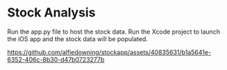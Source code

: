 # Stock Analysis
Run the app.py file to host the stock data.
Run the Xcode project to launch the iOS app and the stock data will be populated.


https://github.com/alfiedowning/stockapp/assets/40835631/b1a5641e-6352-406c-8b30-d47b0723277b

